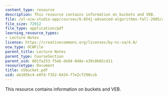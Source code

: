 ```yaml
---
content_type: resource
description: This resource contains information on buckets and VEB.
file: /ol-ocw-studio-app/courses/6-854j-advanced-algorithms-fall-2005/ab185bc4e0fdf3528424f7e2cf290ccb_n5bucket.pdf
file_size: 72912
file_type: application/pdf
learning_resource_types:
- Lecture Notes
license: https://creativecommons.org/licenses/by-nc-sa/4.0/
ocw_type: OCWFile
parent_title: Lecture Notes
parent_type: CourseSection
parent_uid: 801fa253-f5eb-de84-048e-e39c0b02cd11
resourcetype: Document
title: n5bucket.pdf
uid: ab185bc4-e0fd-f352-8424-f7e2cf290ccb
---
```

This resource contains information on buckets and VEB.